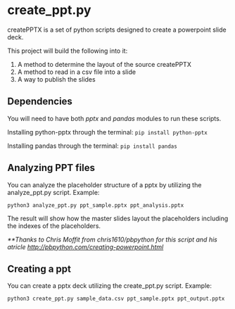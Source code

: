 # create_ppt.py
createPPTX is a set of python scripts designed to create a powerpoint slide deck.

This project will build the following into it:
1. A method to determine the layout of the source createPPTX
1. A method to read in a csv file into a slide
1. A way to publish the slides

## Dependencies
You will need to have both *pptx* and *pandas* modules to run these scripts.

Installing python-pptx through the terminal:
`pip install python-pptx`

Installing pandas through the terminal:
`pip install pandas`

## Analyzing PPT files
You can analyze the placeholder structure of a pptx by utilizing the analyze_ppt.py script. Example:

`python3 analyze_ppt.py ppt_sample.pptx ppt_analysis.pptx`

The result will show how the master slides layout the placeholders including the indexes of the placeholders.

_**Thanks to Chris Moffit from chris1610/pbpython for this script and his atricle http://pbpython.com/creating-powerpoint.html_

## Creating a ppt
You can create a pptx deck utilizing the create_ppt.py script. Example:

`python3 create_ppt.py sample_data.csv ppt_sample.pptx ppt_output.pptx`



